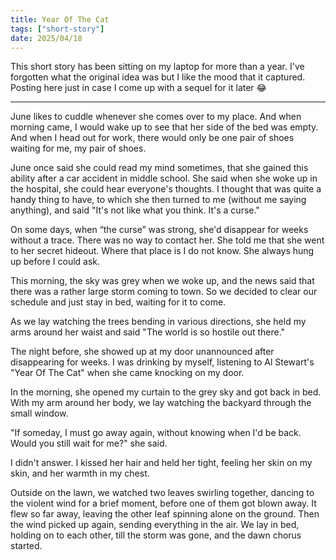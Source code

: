 ```yaml
---
title: Year Of The Cat
tags: ["short-story"]
date: 2025/04/18
---
```


This short story has been sitting on my laptop for more than a year. I've forgotten what the original idea was but I like the mood that it captured. Posting here just in case I come up with a sequel for it later 😂

---

June likes to cuddle whenever she comes over to my place. And when morning came, I would wake up to see that her side of the bed was empty. And when I head out for work, there would only be one pair of shoes waiting for me, my pair of shoes.

June once said she could read my mind sometimes, that she gained this ability after a car accident in middle school. She said when she woke up in the hospital, she could hear everyone's thoughts. I thought that was quite a handy thing to have, to which she then turned to me (without me saying anything), and said "It's not like what you think. It's a curse."

On some days, when “the curse” was strong, she'd disappear for weeks without a trace. There was no way to contact her. She told me that she went to her secret hideout. Where that place is I do not know. She always hung up before I could ask.

This morning, the sky was grey when we woke up, and the news said that there was a rather large storm coming to town. So we decided to clear our schedule and just stay in bed, waiting for it to come.

As we lay watching the trees bending in various directions, she held my arms around her waist and said "The world is so hostile out there."

The night before, she showed up at my door unannounced after disappearing for weeks. I was drinking by myself, listening to Al Stewart's "Year Of The Cat" when she came knocking on my door.

In the morning, she opened my curtain to the grey sky and got back in bed. With my arm around her body, we lay watching the backyard through the small window.

"If someday, I must go away again, without knowing when I'd be back. Would you still wait for me?" she said.

I didn't answer. I kissed her hair and held her tight, feeling her skin on my skin, and her warmth in my chest.

Outside on the lawn, we watched two leaves swirling together, dancing to the violent wind for a brief moment, before one of them got blown away. It flew so far away, leaving the other leaf spinning alone on the ground. Then the wind picked up again, sending everything in the air. We lay in bed, holding on to each other, till the storm was gone, and the dawn chorus started.


